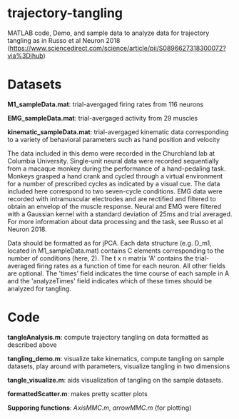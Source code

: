 # trajectory-tangling
MATLAB code, Demo, and sample data to analyze data for trajectory tangling as in Russo et al Neuron 2018 (https://www.sciencedirect.com/science/article/pii/S0896627318300072?via%3Dihub)

# Datasets
**M1_sampleData.mat**: trial-avergaged firing rates from 116 neurons

**EMG_sampleData.mat**: trial-avergaged activity from 29 muscles

**kinematic_sampleData.mat**: trial-avergaged kinematic data corresponding to a variety of behavioral parameters such as hand position and velocity 

The data included in this demo were recorded in the Churchland lab at Columbia University. Single-unit neural data were recorded sequentially from a macaque monkey during the performance of a hand-pedaling task.  Monkeys grasped a hand crank and cycled through a virtual environment for a number of prescribed cycles as indicated by a visual cue. The data included here correspond to two seven-cycle conditions. EMG data were recorded with intramuscular electrodes and are rectified and filtered to obtain an envelop of the muscle response. Neural and EMG were filtered with a Gaussian kernel with a standard deviation of 25ms and trial averaged. For more information about data processing and the task, see Russo et al Neuron 2018. 

Data should be formatted as for jPCA. Each data structure (e.g. D_m1, located in M1_sampleData.mat) contains C elements corresponding to the number of conditions (here, 2). The t x n matrix 'A' contains the trial-averaged firing rates as a function of time for each neuron. All other fields are optional. The 'times' field indicates the time course of each sample in A and the 'analyzeTimes' field indicates which of these times should be analyzed for tangling.

# Code

**tangleAnalysis.m**: compute trajectory tangling on data formatted as described above

**tangling_demo.m**: visualize take kinematics, compute tangling on sample datasets, play around with parameters, visualize tangling in two dimensions

**tangle_visualize.m**: aids visualization of tangling on the sample datasets. 

**formattedScatter.m**: makes pretty scatter plots

**Supporing functions**: *AxisMMC.m*, *arrowMMC.m* (for plotting)

